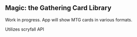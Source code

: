 ## Magic: the Gathering Card Library

Work in progress. App will show MTG cards in various formats.

Utilizes scryfall API